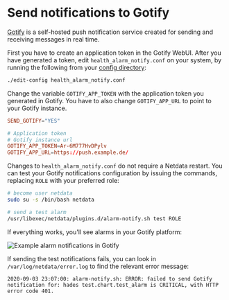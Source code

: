 <!--
title: "Send notifications to Gotify"
description: "Send alerts to your Gotify instance when an alert gets triggered in Netdata."
sidebar_label: "Gotify"
custom_edit_url: https://github.com/netdata/netdata/edit/master/health/notifications/gotify/README.md
-->

# Send notifications to Gotify

[Gotify](https://gotify.net/) is a self-hosted push notification service created for sending and receiving messages in real time.

First you have to create an application token in the Gotify WebUI. After you have generated a token, edit
`health_alarm_notify.conf` on your system, by running the following from your [config
directory](/docs/configure/nodes.md):
 
```bash
./edit-config health_alarm_notify.conf
```

Change the variable `GOTIFY_APP_TOKEN` with the application token you generated in Gotify. You have to also change
`GOTIFY_APP_URL` to point to your Gotify instance.

```conf
SEND_GOTIFY="YES"

# Application token
# Gotify instance url
GOTIFY_APP_TOKEN=Ar-6M777HvDPylv
GOTIFY_APP_URL=https://push.example.de/
```

Changes to `health_alarm_notify.conf` do not require a Netdata restart. You can test your Gotify notifications
configuration by issuing the commands, replacing `ROLE` with your preferred role:

```sh
# become user netdata
sudo su -s /bin/bash netdata

# send a test alarm
/usr/libexec/netdata/plugins.d/alarm-notify.sh test ROLE
```

If everything works, you'll see alarms in your Gotify platform:

![Example alarm notifications in
Gotify](image)

If sending the test notifications fails, you can look in `/var/log/netdata/error.log` to find the relevant error
message:

```log
2020-09-03 23:07:00: alarm-notify.sh: ERROR: failed to send Gotify notification for: hades test.chart.test_alarm is CRITICAL, with HTTP error code 401.
```
